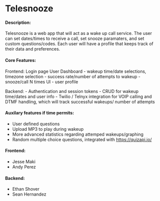 # Telesnooze

#### Description:
Telesnooze is a web app that will act as a wake up call service. The user can set dates/times to receive a call, 
set snooze paramaters, and set custom questions/codes. Each user will have a profile that keeps track of their data
and preferences. 

#### Core Features: 
  Frontend: 
  Login page
  User Dashboard
    - wakeup time/date selections, timezone selection
    - success rate/number of attempts to wakeup
    - snooze/call N times UI 
    - user profile
  
  Backend: 
    - Authentication and session tokens
    - CRUD for wakeup time/dates and user info
    - Twilio / Telnyx integration for VOIP calling and DTMF handling, 
      which will track successful wakeups/ number of attempts
 
#### Auxilary features if time permits: 
  - User defined questions 
  - Upload MP3 to play during wakeup
  - More advanced statistics regarding attemped wakeups/graphing
  - Random multiple choice questions, integrated with https://quizapi.io/


#### Frontend: 
- Jesse Maki 
- Andy Perez

#### Backend: 
- Ethan Shover
- Sean Hernandez
